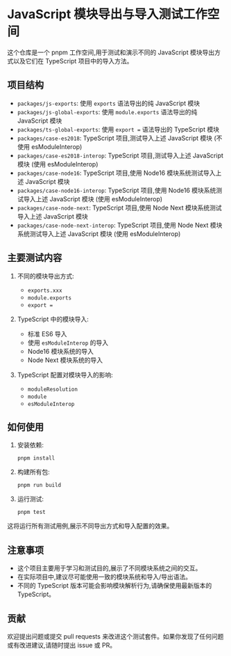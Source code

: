 # JavaScript 模块导出与导入测试工作空间

这个仓库是一个 pnpm 工作空间,用于测试和演示不同的 JavaScript 模块导出方式以及它们在 TypeScript 项目中的导入方法。

## 项目结构

- `packages/js-exports`: 使用 `exports` 语法导出的纯 JavaScript 模块
- `packages/js-global-exports`: 使用 `module.exports` 语法导出的纯 JavaScript 模块
- `packages/ts-global-exports`: 使用 `export =` 语法导出的 TypeScript 模块
- `packages/case-es2018`: TypeScript 项目,测试导入上述 JavaScript 模块 (不使用 esModuleInterop)
- `packages/case-es2018-interop`: TypeScript 项目,测试导入上述 JavaScript 模块 (使用 esModuleInterop)
- `packages/case-node16`: TypeScript 项目,使用 Node16 模块系统测试导入上述 JavaScript 模块
- `packages/case-node16-interop`: TypeScript 项目,使用 Node16 模块系统测试导入上述 JavaScript 模块 (使用 esModuleInterop)
- `packages/case-node-next`: TypeScript 项目,使用 Node Next 模块系统测试导入上述 JavaScript 模块
- `packages/case-node-next-interop`: TypeScript 项目,使用 Node Next 模块系统测试导入上述 JavaScript 模块 (使用 esModuleInterop)

## 主要测试内容

1. 不同的模块导出方式:
   - `exports.xxx`
   - `module.exports`
   - `export =`

2. TypeScript 中的模块导入:
   - 标准 ES6 导入
   - 使用 `esModuleInterop` 的导入
   - Node16 模块系统的导入
   - Node Next 模块系统的导入

3. TypeScript 配置对模块导入的影响:
   - `moduleResolution`
   - `module`
   - `esModuleInterop`

## 如何使用

1. 安装依赖:
   ```
   pnpm install
   ```

2. 构建所有包:
   ```
   pnpm run build
   ```

3. 运行测试:
   ```
   pnpm test
   ```

这将运行所有测试用例,展示不同导出方式和导入配置的效果。

## 注意事项

- 这个项目主要用于学习和测试目的,展示了不同模块系统之间的交互。
- 在实际项目中,建议尽可能使用一致的模块系统和导入/导出语法。
- 不同的 TypeScript 版本可能会影响模块解析行为,请确保使用最新版本的 TypeScript。

## 贡献

欢迎提出问题或提交 pull requests 来改进这个测试套件。如果你发现了任何问题或有改进建议,请随时提出 issue 或 PR。
